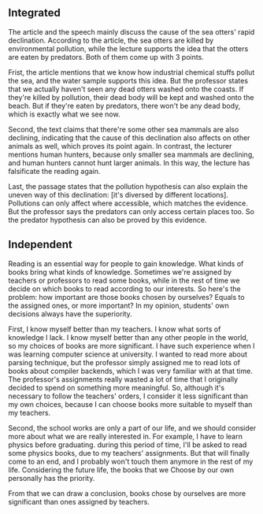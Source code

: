 ## Integrated

The article and the speech mainly discuss the cause of the sea otters' rapid declination.
According to the article, the sea otters are killed by environmental pollution, while
the lecture supports the idea that the otters are eaten by predators. Both of them come
up with 3 points.

Frist, the article mentions that we know how industrial chemical stuffs pollut the sea,
and the water sample supports this idea. But the professor states that we actually haven't
seen any dead otters washed onto the coasts. If they're killed by pollution, their dead
body will be kept and washed onto the beach. But if they're eaten by predators, there
won't be any dead body, which is exactly what we see now.

Second, the text claims that there're some other sea mammals are also declining,
indicating that the cause of this declination also affects on other animals as well, which
proves its point again. In contrast, the lecturer mentions human hunters, because only
smaller sea mammals are declining, and human hunters cannot hunt larger animals. In this
way, the lecture has falsificate the reading again.

Last, the passage states that the pollution hypothesis can also explain the uneven way of
this declination: [it's diversed by different locations]. Pollutions can only affect where
accessible, which matches the evidence. But the professor says the predators can only
access certain places too. So the predator hypothesis can also be proved by this evidence.

## Independent

<!-- Students do reading by their own personally is as important as, or more important -->
<!-- than reading assigned by teachers -->

Reading is an essential way for people to gain knowledge. What kinds of books bring what
kinds of knowledge. Sometimes we're assigned by teachers or professors to read some books,
while in the rest of time we decide on which books to read according to our interests. So here's
the problem: how important are those books chosen by ourselves? Equals to the assigned
ones, or more important? In my opinion, students' own decisions always have the superiority.

First, I know myself better than my teachers. I know what sorts of knowledge I lack. I
know myself better than any other people in the world, so my choices of books are more
significant. I have such experience when I was learning computer science at university.
I wanted to read more about parsing technique, but the professor simply assigned me to
read lots of books about compiler backends, which I was very familiar with at that time.
The professor's assignments really wasted a lot of time that I originally decided to
spend on something more meaningful. So, although it's necessary to follow the teachers'
orders, I consider it less significant than my own choices, because I can choose books
more suitable to myself than my teachers.

Second, the school works are only a part of our life, and we should consider more about
what we are really interested in. For example, I have to learn physics before graduating.
during this period of time, I'll be asked to read some physics books, due to my
teachers' assignments. But that will finally come to an end, and I probably won't touch
them anymore in the rest of my life. Considering the future life, the books that we
Choose by our own personally has the priority.

From that we can draw a conclusion, books chose by ourselves are more significant than
ones assigned by teachers.
